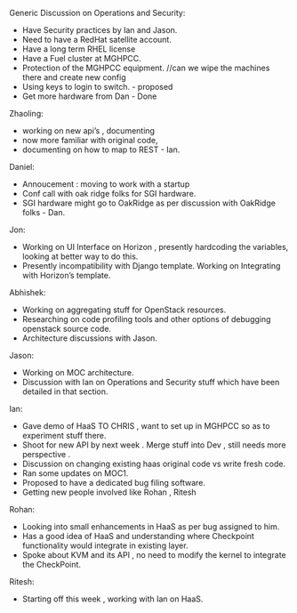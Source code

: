 Generic Discussion on Operations and Security:
* Have Security practices by Ian and Jason.
* Need to have a RedHat satellite account.
* Have a long term RHEL license 
* Have a Fuel cluster at MGHPCC.
* Protection of the MGHPCC equipment. //can we wipe the machines there and create new config
* Using keys to login to switch. - proposed 
* Get more hardware from Dan - Done


Zhaoling:
* working on new api’s , documenting
* now more familiar with original code, 
* documenting on how to map to REST - Ian. 

Daniel:
* Annoucement : moving to work with a startup
* Conf call with oak ridge folks for SGI hardware.
* SGI hardware might go to OakRidge as per discussion with OakRidge folks - Dan.

Jon:
* Working on UI Interface on Horizon , presently hardcoding the variables, looking at better way to do this.
* Presently incompatibility with Django template. Working on Integrating with Horizon’s template.

Abhishek:
* Working on aggregating stuff for OpenStack resources. 
* Researching on code profiling tools and other options of debugging openstack source code.
* Architecture discussions with Jason.

Jason:
* Working on MOC architecture.
* Discussion with Ian on Operations and Security stuff which have been detailed in that section.

Ian:
* Gave demo of HaaS TO CHRIS , want to set up in MGHPCC so as to experiment stuff there.
* Shoot for new API by next week . Merge stuff into Dev , still needs more perspective .
* Discussion on changing existing haas original code vs write fresh code.
* Ran some updates on MOC1.
* Proposed to have a dedicated bug filing software.
* Getting new people involved like Rohan , Ritesh

Rohan:
* Looking into small enhancements in HaaS as per bug assigned to him.
* Has a good idea of HaaS and understanding where Checkpoint functionality would integrate in existing layer.
* Spoke about KVM and its API , no need to modify the kernel to integrate the CheckPoint.

Ritesh:
* Starting off this week , working with Ian on HaaS.


